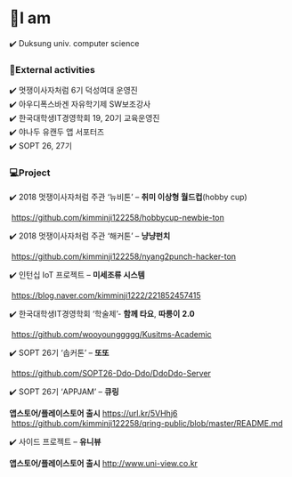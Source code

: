 

# :raising_hand:I am

:heavy_check_mark: Duksung univ. computer science


###  :lollipop:External activities

:heavy_check_mark: 멋쟁이사자처럼 6기 덕성여대 운영진<br>
:heavy_check_mark: 아우디폭스바겐 자유학기제 SW보조강사 <br>
:heavy_check_mark: 한국대학생IT경영학회 19, 20기 교육운영진<br>
:heavy_check_mark: 야나두 유캔두 앱 서포터즈<br>
:heavy_check_mark: SOPT 26, 27기<br>



### :computer:Project

:heavy_check_mark: 2018 멋쟁이사자처럼 주관 ‘뉴비톤’ – **취미 이상형 월드컵**(hobby cup)

​    https://github.com/kimminji122258/hobbycup-newbie-ton

:heavy_check_mark: 2018 멋쟁이사자처럼 주관 ‘해커톤’ – **냥냥펀치**

​    https://github.com/kimminji122258/nyang2punch-hacker-ton  

:heavy_check_mark: 인턴십 IoT 프로젝트 – **미세조류  시스템**

​    https://blog.naver.com/kimminji1222/221852457415

:heavy_check_mark: 한국대학생IT경영학회 ‘학술제’- **함께 타요**, **따릉이** **2.0**

​    https://github.com/wooyounggggg/Kusitms-Academic

:heavy_check_mark: SOPT 26기 ‘솝커톤’ – **또또**

​    https://github.com/SOPT26-Ddo-Ddo/DdoDdo-Server

:heavy_check_mark: SOPT 26기 ‘APPJAM’ – **큐링**

  **앱스토어/플레이스토어 출시** https://url.kr/5VHhj6 <br>
​    https://github.com/kimminji122258/qring-public/blob/master/README.md

:heavy_check_mark: 사이드 프로젝트 – **유니뷰**

  **앱스토어/플레이스토어 출시** http://www.uni-view.co.kr <br>

